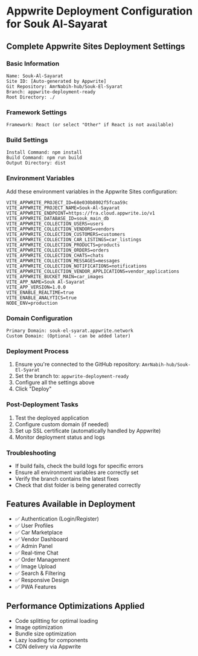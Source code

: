 # Appwrite Deployment Configuration for Souk Al-Sayarat

## Complete Appwrite Sites Deployment Settings

### Basic Information
```
Name: Souk-Al-Sayarat
Site ID: [Auto-generated by Appwrite]
Git Repository: AmrNabih-hub/Souk-El-Syarat
Branch: appwrite-deployment-ready
Root Directory: ./
```

### Framework Settings
```
Framework: React (or select "Other" if React is not available)
```

### Build Settings
```
Install Command: npm install
Build Command: npm run build
Output Directory: dist
```

### Environment Variables
Add these environment variables in the Appwrite Sites configuration:

```env
VITE_APPWRITE_PROJECT_ID=68e030b8002f5fcaa59c
VITE_APPWRITE_PROJECT_NAME=Souk-Al-Sayarat
VITE_APPWRITE_ENDPOINT=https://fra.cloud.appwrite.io/v1
VITE_APPWRITE_DATABASE_ID=souk_main_db
VITE_APPWRITE_COLLECTION_USERS=users
VITE_APPWRITE_COLLECTION_VENDORS=vendors
VITE_APPWRITE_COLLECTION_CUSTOMERS=customers
VITE_APPWRITE_COLLECTION_CAR_LISTINGS=car_listings
VITE_APPWRITE_COLLECTION_PRODUCTS=products
VITE_APPWRITE_COLLECTION_ORDERS=orders
VITE_APPWRITE_COLLECTION_CHATS=chats
VITE_APPWRITE_COLLECTION_MESSAGES=messages
VITE_APPWRITE_COLLECTION_NOTIFICATIONS=notifications
VITE_APPWRITE_COLLECTION_VENDOR_APPLICATIONS=vendor_applications
VITE_APPWRITE_BUCKET_MAIN=car_images
VITE_APP_NAME=Souk Al-Sayarat
VITE_APP_VERSION=1.0.0
VITE_ENABLE_REALTIME=true
VITE_ENABLE_ANALYTICS=true
NODE_ENV=production
```

### Domain Configuration
```
Primary Domain: souk-el-syarat.appwrite.network
Custom Domain: (Optional - can be added later)
```

### Deployment Process
1. Ensure you're connected to the GitHub repository: `AmrNabih-hub/Souk-El-Syarat`
2. Set the branch to: `appwrite-deployment-ready`
3. Configure all the settings above
4. Click "Deploy"

### Post-Deployment Tasks
1. Test the deployed application
2. Configure custom domain (if needed)
3. Set up SSL certificate (automatically handled by Appwrite)
4. Monitor deployment status and logs

### Troubleshooting
- If build fails, check the build logs for specific errors
- Ensure all environment variables are correctly set
- Verify the branch contains the latest fixes
- Check that dist folder is being generated correctly

## Features Available in Deployment
- ✅ Authentication (Login/Register)
- ✅ User Profiles
- ✅ Car Marketplace
- ✅ Vendor Dashboard
- ✅ Admin Panel
- ✅ Real-time Chat
- ✅ Order Management
- ✅ Image Upload
- ✅ Search & Filtering
- ✅ Responsive Design
- ✅ PWA Features

## Performance Optimizations Applied
- Code splitting for optimal loading
- Image optimization
- Bundle size optimization
- Lazy loading for components
- CDN delivery via Appwrite